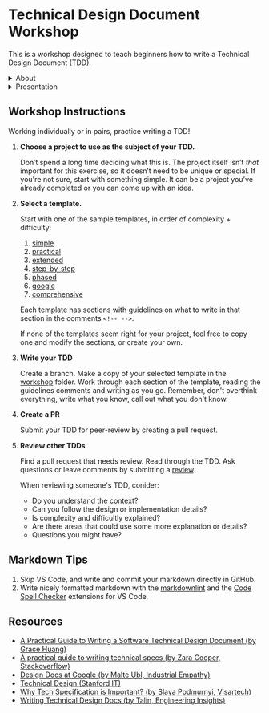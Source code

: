 # Technical Design Document Workshop

This is a workshop designed to teach beginners how to write a Technical Design Document (TDD).

<details>
  <summary>About</summary>
  I'm a Senior Software Engineer at [ClassPass](http://classpass.com/) and an Alchemy Code Lab graduate (2017). One of the biggest challenges I faced as a new engineer was learning how to pause before coding, plan my work and collaborate with my co-workers.

  Since there aren't any hard-set industry standards for designing software, nor could there be, a common practice is to create a technical document explaining your how you plan to tackle your project.

  Writing TDDs is a skill, and takes practice. It's my belief that starting early in your career will help you learn, grow and advance.

  In this workshop, I'll go over the basics. I'll show you how know when you need a TDD and how to think through your design. I'll share with you some examples and templates for all levels of complexity and difficulty.

  Feel free to contact me at christinelaguardia@gmail.com or connect on [LinkedIn](https://www.linkedin.com/in/christy-la-guardia).
</details>

<details>
  <summary>Presentation</summary>
  View the [slides](https://tdd-workshop.github.io) for my talk or read the [markdown](presentation.md).

  The presentation is written in markdown and converted to html using [Marp](https://marp.app/). See the [Marp docs](https://marpit.marp.app/markdown) for markdown syntax.

  To convert the md to html:

  1. Install the [marp-cli](https://github.com/marp-team/marp-cli) with `brew install marp-cli`.

     ```bash
     brew install marp-cli
     ```

  1. Convert markdown to html

     ```bash
     marp presentation.md -o index.html
     ```
</details>

## Workshop Instructions

Working individually or in pairs, practice writing a TDD!

1. **Choose a project to use as the subject of your TDD.**

   Don’t spend a long time deciding what this is. The project itself isn’t *that* important for this exercise, so it doesn’t need to be unique or special. If you're not sure, start with something simple. It can be a project you’ve already completed or you can come up with an idea.

2. **Select a template.**

   Start with one of the sample templates, in order of complexity + difficulty:

    1. [simple](templates/simple.md)
    2. [practical](templates/practical.md)
    3. [extended](templates/extended.md)
    4. [step-by-step](templates/step-by-step.md)
    5. [phased](templates/phased.md)
    6. [google](templates/google.md)
    7. [comprehensive](templates/comprehensive.md)

    Each template has sections with guidelines on what to write in that section in the comments `<!-- -->`.

    If none of the templates seem right for your project, feel free to copy one and modify the sections, or create your own.

3. **Write your TDD**

    Create a branch. Make a copy of your selected template in the [workshop](/workshop) folder. Work through each section of the template, reading the guidelines comments and writing as you go. Remember, don't overthink everything, write what you know, call out what you don't know.

4. **Create a PR**

    Submit your TDD for peer-review by creating a pull request.

5. **Review other TDDs**

    Find a pull request that needs review. Read through the TDD. Ask questions or leave comments by submitting a [review](https://docs.github.com/en/pull-requests/collaborating-with-pull-requests/reviewing-changes-in-pull-requests/about-pull-request-reviews).

    When reviewing someone's TDD, conider:

    - Do you understand the context?
    - Can you follow the design or implementation details?
    - Is complexity and difficultly explained?
    - Are there areas that could use some more explanation or details?
    - Questions you might have?

## Markdown Tips

1. Skip VS Code, and write and commit your markdown directly in GitHub.
2. Write nicely formatted markdown with the [markdownlint](https://marketplace.visualstudio.com/items?itemName=DavidAnson.vscode-markdownlint) and the [Code Spell Checker](https://marketplace.visualstudio.com/items?itemName=streetsidesoftware.code-spell-checker) extensions for VS Code.

## Resources

- [A Practical Guide to Writing a Software Technical Design Document (by Grace Huang)](https://medium.com/swlh/a-practical-guide-to-writing-a-software-technical-design-document-c6f4d865ccff)
- [A practical guide to writing technical specs (by Zara Cooper, Stackoverflow)](https://stackoverflow.blog/2020/04/06/a-practical-guide-to-writing-technical-specs/)
- [Design Docs at Google (by Malte Ubl, Industrial Empathy)](https://www.industrialempathy.com/posts/design-docs-at-google/)
- [Technical Design (Stanford IT)](https://uit.stanford.edu/pmo/technical-design)
- [Why Tech Specification is Important? (by Slava Podmurnyi, Visartech)](https://www.visartech.com/blog/10-reasons-why-you-should-write-technical-specification/)
- [Writing Technical Design Docs (by Talin, Engineering Insights)](https://medium.com/machine-words/writing-technical-design-docs-71f446e42f2e)
